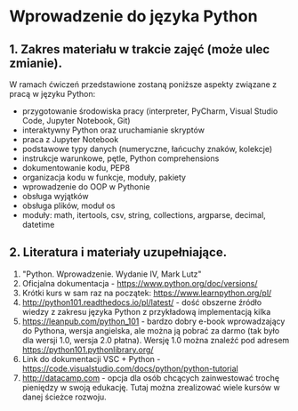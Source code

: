 # Wprowadzenie do języka Python

## 1. Zakres materiału w trakcie zajęć (może ulec zmianie).

W ramach ćwiczeń przedstawione zostaną poniższe aspekty związane z pracą w języku Python:
 * przygotowanie środowiska pracy (interpreter, PyCharm, Visual Studio Code, Jupyter Notebook, Git)
 * interaktywny Python oraz uruchamianie skryptów
 * praca z Jupyter Notebook
 * podstawowe typy danych (numeryczne, łańcuchy znaków, kolekcje)
 * instrukcje warunkowe, pętle, Python comprehensions
 * dokumentowanie kodu, PEP8
 * organizacja kodu w funkcje, moduły, pakiety
 * wprowadzenie do OOP w Pythonie
 * obsługa wyjątków
 * obsługa plików, moduł os
 * moduły: math, itertools, csv, string, collections, argparse, decimal, datetime


## 2. Literatura i materiały uzupełniające.

1. "Python. Wprowadzenie. Wydanie IV, Mark Lutz"
2. Oficjalna dokumentacja - https://www.python.org/doc/versions/
3. Krótki kurs w sam raz na początek: https://www.learnpython.org/pl/
4. http://python101.readthedocs.io/pl/latest/ - dość obszerne źródło wiedzy z zakresu języka Python z przykładową implementacją kilka
5. https://leanpub.com/python_101 - bardzo dobry e-book wprowadzający do Pythona, wersja angielska, ale można ją pobrać za darmo (tak było dla wersji 1.0, wersja 2.0 płatna). Wersję 1.0 można znaleźć pod adresem https://python101.pythonlibrary.org/
6. Link do dokumentacji VSC + Python - https://code.visualstudio.com/docs/python/python-tutorial
7. http://datacamp.com - opcja dla osób chcących zainwestować trochę pieniędzy w swoją edukację. Tutaj można zrealizować wiele kursów w danej ścieżce rozwoju.
